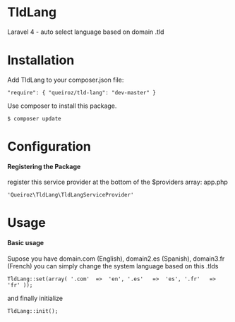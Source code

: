 TldLang
=======

Laravel 4 - auto select language based on domain .tld

Installation
============

Add TldLang to your composer.json file:

`
"require": {
	"queiroz/tld-lang": "dev-master"
}
`

Use composer to install this package.

`$ composer update`

Configuration
=============

#### Registering the Package

register this service provider at the bottom of the $providers array: app.php

`'Queiroz\TldLang\TldLangServiceProvider'`

Usage
=====

#### Basic usage

Supose you have domain.com (English), domain2.es (Spanish), domain3.fr (French)
you can simply change the system language based on this .tlds

`
TldLang::set(array(
	'.com' 	=> 	'en',
	'.es'	=> 	'es',
	'.fr'	=>	'fr'
));
`

and finally initialize

`TldLang::init();`